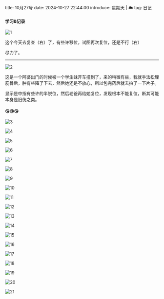title: 10月27号
date: 2024-10-27 22:44:00
introduce: 星期天 | 🌥️
tag: 日记

#### 学习&记录

![1](/static/img/2024/10/27/1.jpg)

这个今天去复查（右）了，有些许移位，试图再次复位，还是不行（右）

尽力了。

---

![2](/static/img/2024/10/27/2.jpg)

这是一个阿婆出门的时候被一个学生妹开车撞到了，来的稍微有些，我就手法松理筋骨后，肿有些降了下去，然后她还是不放心，所以包完药后就去拍了一下片子。

显示是中指有些许的半脱位，然后老爸再给她复位，发现根本不能复位，断其可能本身是旧伤之类。

#### 😘😘😘

![3](/static/img/2024/10/27/3.jpg)

![4](/static/img/2024/10/27/4.jpg)

![5](/static/img/2024/10/27/5.jpg)

![6](/static/img/2024/10/27/6.jpg)

![7](/static/img/2024/10/27/7.jpg)

![8](/static/img/2024/10/27/8.jpg)

![9](/static/img/2024/10/27/9.jpg)

![10](/static/img/2024/10/27/10.jpg)

![11](/static/img/2024/10/27/11.jpg)

![12](/static/img/2024/10/27/12.jpg)

![13](/static/img/2024/10/27/13.jpg)

![14](/static/img/2024/10/27/14.jpg)

![15](/static/img/2024/10/27/15.jpg)

![16](/static/img/2024/10/27/16.jpg)

![17](/static/img/2024/10/27/17.jpg)

![18](/static/img/2024/10/27/18.jpg)

![19](/static/img/2024/10/27/19.jpg)

![20](/static/img/2024/10/27/20.jpg)

![21](/static/img/2024/10/27/21.jpg)

